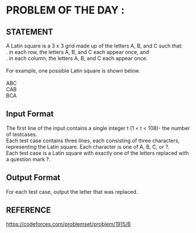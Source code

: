 # PROBLEM OF THE DAY : 

## STATEMENT 

A Latin square is a 3 x 3 grid made up of the letters A, B, and C such that:<br>
. in each row, the letters A, B, and C each appear once, and<br>
. in each column, the letters A, B, and C each appear once.<br>
<br>
For example, one possible Latin square is shown below.<br>
<br>
ABC<br>
CAB<br>
BCA<br>

## Input Format

The first line of the input contains a single integer t (1 < t < 108)- the number of testcases.<br>
Each test case contains three lines, each consisting of three characters, representing the Latin square. Each character is one of A, B, C, or
?.<br>
Each test case is a Latin square with exactly one of the letters replaced with a question mark ?.<br>

## Output Format
For each test case, output the letter that was replaced.<br>

## REFERENCE 

https://codeforces.com/problemset/problem/1915/B